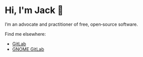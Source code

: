 # Hi, I'm Jack 👋

I’m an advocate and practitioner of free, open‑source software.

Find me elsewhere:

- [GitLab](https://gitlab.com/oyowtyddb13pfry8)
- [GNOME GitLab](https://gitlab.gnome.org/1o9mhgxe6kwkpxd5)
